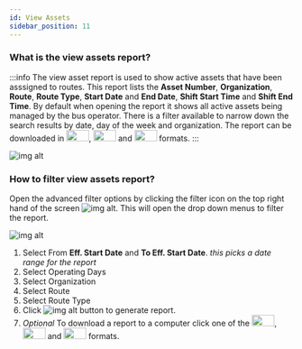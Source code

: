 ```yaml
---
id: View Assets
sidebar_position: 11
---
```



### What is the view assets report?
:::info
The view asset report is used to show active assets that have been asssigned to routes. This report lists the **Asset Number**, **Organization**, **Route**, **Route Type**, **Start Date**  and **End Date**, **Shift Start Time** and **Shift End Time**. By default when opening the report it shows all active assets being managed by the bus operator. There is a filter available to narrow down the search results by  date, day of the week and organization. The report can be downloaded in <img src='/img/csv-btn.png' height='20px' width='40px'/>, <img src='/img/pdf-btn.png' height='20px' width='40px'/> and <img src='/img/excel-btn.png' height='20px' width='40px'/> formats.
:::

![img alt](/img/reports-view-assets.png)

### How to filter view assets report?

Open the advanced filter options by clicking the filter icon on the top right hand of the screen ![img alt](/img/reports-adv-filter-icon.png). This will open the drop down menus to filter the report.

![img alt](/img/reports-view-assets-filter.png)
1. Select From **Eff. Start Date** and **To Eff. Start Date**. *this picks a date range for the report*
2. Select Operating Days
3. Select Organization
4. Select Route
5. Select Route Type
6. Click ![img alt](/img/reports-search-btn.png) button to generate report.
7. *Optional* To download a report to a computer click one of the <img src='/img/csv-btn.png' height='20px' width='40px'/>, <img src='/img/pdf-btn.png' height='20px' width='40px'/> and <img src='/img/excel-btn.png' height='20px' width='40px'/> formats.